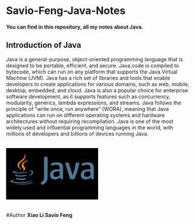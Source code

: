 # Savio-Feng-Java-Notes
**You can find in this repository, all my notes about Java.**

## Introduction of Java
Java is a general-purpose, object-oriented programming language that is designed to be portable, efficient, and secure. Java code is compiled to bytecode, which can run on any platform that supports the Java Virtual Machine (JVM). Java has a rich set of libraries and tools that enable developers to create applications for various domains, such as web, mobile, desktop, embedded, and cloud. Java is also a popular choice for enterprise software development, as it supports features such as concurrency, modularity, generics, lambda expressions, and streams. Java follows the principle of “write once, run anywhere” (WORA), meaning that Java applications can run on different operating systems and hardware architectures without requiring recompilation. Java is one of the most widely used and influential programming languages in the world, with millions of developers and billions of devices running Java.



<br>
<img src="java.png" width=50% height="auto"><br><br>



#Author
<b>Xiao Li Savio Feng</b>
